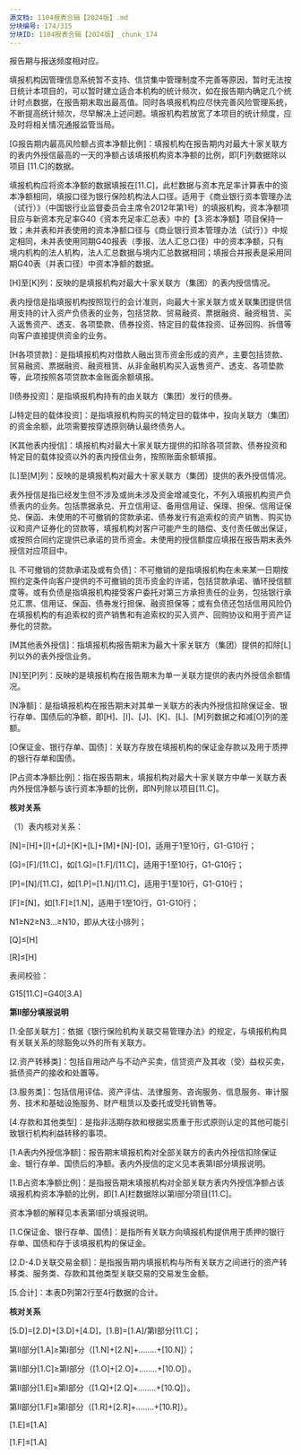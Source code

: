 ```yaml
---
源文档: 1104报表合辑【2024版】.md
分块编号: 174/315
分块ID: 1104报表合辑【2024版】_chunk_174
---
```


报告期与报送频度相对应。

填报机构因管理信息系统暂不支持、信贷集中管理制度不完善等原因，暂时无法按日统计本项目的，可以暂时建立适合本机构的统计频次，如在报告期内确定几个统计时点数据，在报告期末取出最高值。同时各填报机构应尽快完善风险管理系统，不断提高统计频次，尽早解决上述问题。填报机构若放宽了本项目的统计频度，应及时将相关情况通报监管当局。

[G报告期内最高风险额占资本净额比例]：填报机构在报告期内对最大十家关联方的表内外授信最高的一天的净额占该填报机构资本净额的比例，即[F]列数据除以项目 [11.C]的数据。

填报机构应将资本净额的数据填报在[11.C]，此栏数据与资本充足率计算表中的资本净额相同，填报口径为银行保险机构法人口径。适用于《商业银行资本管理办法（试行）》（中国银行业监督委员会主席令2012年第1号）的填报机构，资本净额项目应与新资本充足率G40《资本充足率汇总表》中的【3.资本净额】项目保持一致；未并表和并表使用的资本净额口径与《商业银行资本管理办法（试行）》中规定相同，未并表使用同期G40报表（季报、法人汇总口径）中的资本净额，只有境内机构的法人机构，法人汇总数据与境内汇总数据相同；填报合并报表是采用同期G40表（并表口径）中资本净额的数据。

[H]至[K]列：反映的是填报机构对最大十家关联方（集团）的表内授信情况。

表内授信是指填报机构按照现行的会计准则，向最大十家关联方或关联集团提供信用支持的计入资产负债表的业务，包括贷款、贸易融资、票据融资、融资租赁、买入返售资产、透支、各项垫款、债券投资、特定目的载体投资、证券回购、拆借等向客户直接提供资金的业务。

[H各项贷款]：是指填报机构对借款人融出货币资金形成的资产，主要包括贷款、贸易融资、票据融资、融资租赁、从非金融机构买入返售资产、透支、各项垫款等，此项按照各项贷款本金账面余额填报。

[I债券投资]：是指填报机构持有的由关联方（集团）发行的债券。

[J特定目的载体投资]：是指填报机构购买的特定目的载体中，投向关联方（集团）的资金余额，此项需要按穿透原则确认最终债务人。

[K其他表内授信]：填报机构对最大十家关联方提供的扣除各项贷款、债券投资和特定目的载体投资以外的表内授信业务，按照账面余额填报。

[L]至[M]列：反映的是填报机构对最大十家关联方（集团）提供的表外授信情况。

表外授信是指已经发生但不涉及或尚未涉及资金增减变化，不列入填报机构资产负债表内的业务。包括票据承兑、开立信用证、备用信用证、保理、担保、信用证保兑、保函、未使用的不可撤销的贷款承诺、债券发行有追索权的资产销售、购买协议和资产证券化的贷款等，填报机构对客户可能产生的赔偿、支付责任做出保证，或按照合同约定提供已承诺的货币资金。未使用的授信额度应填报在报告期末表外授信对应项目中。

[L 不可撤销的贷款承诺及或有负债]：不可撤销的是指填报机构在未来某一日期按照约定条件向客户提供的不可撤销的货币资金的许诺，包括贷款承诺、循环授信额度等。或有负债是指填报机构接受客户委托对第三方承担责任的业务，包括银行承兑汇票、信用证、保函、债券发行担保、融资担保等；或有负债还包括信用风险仍在填报机构的有追索权的资产销售和有追索权的买入资产、回购协议和用于资产证券化的贷款。

[M其他表外授信]：指填报机构报告期末为最大十家关联方（集团）提供的扣除[L]列以外的表外授信业务。

[N]至[P]列：反映的是填报机构在报告期末为单一关联方提供的表内外授信余额情况。

[N净额]：是指填报机构在报告期末对其单一关联方的表内外授信扣除保证金、银行存单、国债后的净额，即[H]、[I]、[J]、[K]、[L]、[M]列数据之和减[O]列的差额。

[O保证金、银行存单、国债]：关联方存放在填报机构的保证金存款以及用于质押的银行存单和国债。

[P占资本净额比例]：指在报告期末，填报机构对最大十家关联方中单一关联方表内外授信净额与该行资本净额的比例，即N列除以项目[11.C]。

[Q附注：不良贷款余额]:指次级类、可疑类和损失类贷款余额。

[R附注：逾期贷款余额]:指填报机构报告期末，没有按照贷款合同规定的期限偿还本金或利息的各项贷款的本金余额。

**核对关系**

（1）表内核对关系：

[N]=[H]+[I]+[J]+[K]+[L]+[M]+[N]-[O]，适用于1至10行，G1-G10行；

[G]=[F]/[11.C]，如[1.G]=[1.F]/[11.C]，适用于1至10行，G1-G10行；

[P]=[N]/[11.C]，如[1.P]=[1.N]/[11.C]，适用于1至10行，G1-G10行；

[F]≥[N]，如[1.F]≥[1.N]，适用于1至10行，G1-G10行；

N1≥N2≥N3…≥N10，即从大往小排列；

[Q]≤[H]

[R]≤[H]

表间校验：

G15[11.C]=G40[3.A]

**第Ⅱ部分填报说明**

[1.全部关联方]：依据《银行保险机构关联交易管理办法》的规定，与填报机构具有关联关系的除豁免以外的所有关联方。

[2.资产转移类]：包括自用动产与不动产买卖，信贷资产及其收（受）益权买卖，抵债资产的接收和处置等。

[3.服务类]：包括信用评估、资产评估、法律服务、咨询服务、信息服务、审计服务、技术和基础设施服务、财产租赁以及委托或受托销售等。

[4.存款和其他类型]：是指非活期存款和根据实质重于形式原则认定的其他可能引致银行机构利益转移的事项。

[1.A表内外授信净额]：报告期末填报机构对全部关联方的表内外授信扣除保证金、银行存单、国债后的净额。表内外授信的定义见本表第Ⅰ部分填报说明。

[1.B占资本净额比例]：是指报告期末填报机构对全部关联方表内外授信净额占该填报机构资本净额的比例，即[1.A]栏数据除以第Ⅰ部分项目[11.C]。

资本净额的解释见本表第Ⅰ部分填报说明。

[1.C保证金、银行存单、国债]：是指所有关联方向填报机构提供用于质押的银行存单、国债和存于该填报机构的保证金。

[2.D-4.D关联交易金额]：是指报告期内填报机构与所有关联方之间进行的资产转移类、服务类、存款和其他类型关联交易的交易发生金额。

[1.E不良贷款余额]:指报告期内填报机构与所有关联方之间的次级类、可疑类和损失类贷款余额。

[1.F：逾期贷款余额]:指报告期内填报机构与所有关联方之间，没有按照贷款合同规定的期限偿还本金或利息的各项贷款的本金余额。如果一笔贷款本金和利息都逾期，按逾期时间长的期限进行填报。

[5.合计]：本表D列第2行至4行数据的合计。

**核对关系**

[5.D]=[2.D]+[3.D]+[4.D]，[1.B]=[1.A]/第Ⅰ部分[11.C]；

第Ⅱ部分[1.A]≥第Ⅰ部分（[1.N]+[2.N]+……..+[10.N]）；

第Ⅱ部分[1.C]≥第Ⅰ部分（[1.O]+[2.O]+……..+[10.O]）。

第Ⅱ部分[1.E]≥第Ⅰ部分（[1.Q]+[2.Q]+……..+[10.Q]）。

第Ⅱ部分[1.F]≥第Ⅰ部分（[1.R]+[2.R]+……..+[10.R]）。

[1.E]≤[1.A]

[1.F]≤[1.A]

